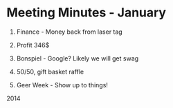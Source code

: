 Meeting Minutes - January
=========================

1. Finance - Money back from laser tag

2. Profit 346$ 

3. Bonspiel - Google? Likely we will get swag

4. 50/50, gift basket raffle

5. Geer Week - Show up to things!

 2014
